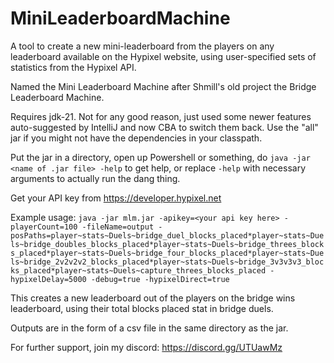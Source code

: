 # MiniLeaderboardMachine

A tool to create a new mini-leaderboard from the players on any leaderboard available on the Hypixel website, using user-specified sets of statistics from the Hypixel API.

Named the Mini Leaderboard Machine after Shmill's old project the Bridge Leaderboard Machine.

Requires jdk-21. Not for any good reason, just used some newer features auto-suggested by IntelliJ and now CBA to switch them back. Use the "all" jar if you might not have the dependencies in your classpath.

Put the jar in a directory, open up Powershell or something, do `java -jar <name of .jar file> -help` to get help, or replace `-help` with necessary arguments to actually run the dang thing.

Get your API key from https://developer.hypixel.net

Example usage: `java -jar mlm.jar -apikey=<your api key here> -playerCount=100 -fileName=output -posPaths=player~stats~Duels~bridge_duel_blocks_placed*player~stats~Duels~bridge_doubles_blocks_placed*player~stats~Duels~bridge_threes_blocks_placed*player~stats~Duels~bridge_four_blocks_placed*player~stats~Duels~bridge_2v2v2v2_blocks_placed*player~stats~Duels~bridge_3v3v3v3_blocks_placed*player~stats~Duels~capture_threes_blocks_placed -hypixelDelay=5000 -debug=true -hypixelDirect=true`

This creates a new leaderboard out of the players on the bridge wins leaderboard, using their total blocks placed stat in bridge duels.

Outputs are in the form of a csv file in the same directory as the jar.

For further support, join my discord: https://discord.gg/UTUawMz
